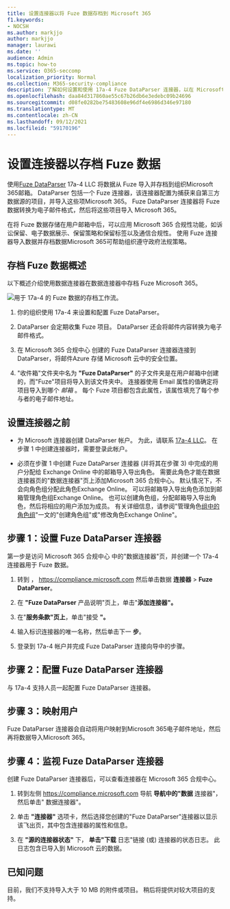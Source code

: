 ```yaml
---
title: 设置连接器以将 Fuze 数据存档到 Microsoft 365
f1.keywords:
- NOCSH
ms.author: markjjo
author: markjjo
manager: laurawi
ms.date: ''
audience: Admin
ms.topic: how-to
ms.service: O365-seccomp
localization_priority: Normal
ms.collection: M365-security-compliance
description: 了解如何设置和使用 17a-4 Fuze DataParser 连接器，以在 Microsoft 365 中导入和存档 Fuze 数据。
ms.openlocfilehash: daa84d317860ae55c67b26db6e3edebc09b24696
ms.sourcegitcommit: d08fe0282be75483608e96df4e6986d346e97180
ms.translationtype: MT
ms.contentlocale: zh-CN
ms.lasthandoff: 09/12/2021
ms.locfileid: "59170196"
---
```

# <a name="set-up-a-connector-to-archive-fuze-data"></a>设置连接器以存档 Fuze 数据

使用[Fuze DataParser](https://www.17a-4.com/fuze-dataparser/) 17a-4 LLC 将数据从 Fuze 导入并存档到组织Microsoft 365邮箱。 DataParser 包括一个 Fuze 连接器，该连接器配置为捕获来自第三方数据源的项目，并导入这些项Microsoft 365。 Fuze DataParser 连接器将 Fuze 数据转换为电子邮件格式，然后将这些项目导入 Microsoft 365。

在将 Fuze 数据存储在用户邮箱中后，可以应用 Microsoft 365 合规性功能，如诉讼保留、电子数据展示、保留策略和保留标签以及通信合规性。 使用 Fuze 连接器导入数据并存档数据Microsoft 365可帮助组织遵守政府法规策略。

## <a name="overview-of-archiving-fuze-data"></a>存档 Fuze 数据概述

以下概述介绍使用数据连接器在数据连接器中存档 Fuze Microsoft 365。

![用于 17a-4 的 Fuze 数据的存档工作流。](../media/FuzeDataParserConnectorWorkflow.png)

1. 你的组织使用 17a-4 来设置和配置 Fuze DataParser。

2. DataParser 会定期收集 Fuze 项目。 DataParser 还会将邮件内容转换为电子邮件格式。

3. 在 Microsoft 365 合规中心 创建的 Fuze DataParser 连接器连接到 DataParser，将邮件Azure 存储 Microsoft 云中的安全位置。

4. "收件箱"文件夹中名为 **"Fuze DataParser"** 的子文件夹是在用户邮箱中创建的，而"Fuze"项目将导入到该文件夹中。 连接器使用 Email 属性的值确定将项目导入到哪个 *邮箱* 。 每个 Fuze 项目都包含此属性，该属性填充了每个参与者的电子邮件地址。

## <a name="before-you-set-up-a-connector"></a>设置连接器之前

- 为 Microsoft 连接器创建 DataParser 帐户。 为此，请联系 [17a-4 LLC](https://www.17a-4.com/contact/)。 在步骤 1 中创建连接器时，需要登录此帐户。

- 必须在步骤 1 中创建 Fuze DataParser 连接器 (并将其在步骤 3) 中完成的用户分配给 Exchange Online 中的邮箱导入导出角色。 需要此角色才能在数据连接器页的"数据连接器"页上添加Microsoft 365 合规中心。 默认情况下，不会向角色组分配此角色Exchange Online。 可以将邮箱导入导出角色添加到邮箱管理角色组Exchange Online。 也可以创建角色组，分配邮箱导入导出角色，然后将相应的用户添加为成员。 有关详细信息，请参阅"管理角色[组中的角色组](/Exchange/permissions-exo/role-groups#create-role-groups)"[](/Exchange/permissions-exo/role-groups#modify-role-groups)一文的"创建角色组"或"修改角色Exchange Online"。

## <a name="step-1-set-up-a-fuze-dataparser-connector"></a>步骤 1：设置 Fuze DataParser 连接器

第一步是访问 Microsoft 365 合规中心 中的"数据连接器"页，并创建一个 17a-4 连接器用于 Fuze 数据。

1. 转到 ， <https://compliance.microsoft.com> 然后单击数据 **连接器**  >  **Fuze DataParser**。

2. 在 **"Fuze DataParser** 产品说明"页上，单击"**添加连接器"。**

3. 在"**服务条款"页上**，单击"接受 **"。**

4. 输入标识连接器的唯一名称，然后单击下一 **步**。

5. 登录到 17a-4 帐户并完成 Fuze DataParser 连接向导中的步骤。

## <a name="step-2-configure-the-fuze-dataparser-connector"></a>步骤 2：配置 Fuze DataParser 连接器

与 17a-4 支持人员一起配置 Fuze DataParser 连接器。

## <a name="step-3-map-users"></a>步骤 3：映射用户

Fuze DataParser 连接器会自动将用户映射到Microsoft 365电子邮件地址，然后再将数据导入Microsoft 365。

## <a name="step-4-monitor-the-fuze-dataparser-connector"></a>步骤 4：监视 Fuze DataParser 连接器

创建 Fuze DataParser 连接器后，可以查看连接器在 Microsoft 365 合规中心。

1. 转到左侧 <https://compliance.microsoft.com> 导航 **导航中的"数据** 连接器"，然后单击" 数据连接器"。

2. 单击 **"连接器"** 选项卡，然后选择您创建的"Fuze DataParser"连接器以显示该飞出页，其中包含连接器的属性和信息。

3. 在 **"源的连接器状态"** 下， **单击"下载** 日志"链接 (或) 连接器的状态日志。 此日志包含已导入到 Microsoft 云的数据。

## <a name="known-issues"></a>已知问题

目前，我们不支持导入大于 10 MB 的附件或项目。 稍后将提供对较大项目的支持。
